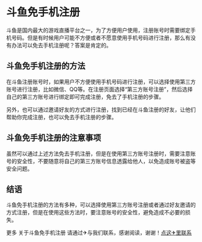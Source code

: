 # 斗鱼免手机注册

斗鱼是国内最大的游戏直播平台之一，为了方便用户使用，注册账号时需要绑定手机号码。但是有时候用户可能不方便或者不愿意使用手机号码进行注册，那么有没有办法可以免去手机注册呢？答案是肯定的。

## 斗鱼免手机注册的方法

在斗鱼注册账号时，如果用户不方便使用手机号码进行注册，可以选择使用第三方账号进行注册，比如微信、QQ等。在注册页面选择“第三方账号注册”，然后选择自己的第三方账号进行绑定即可完成注册，免去了手机注册的步骤。

另外，也可以通过邀请好友的方式进行注册，找到已经在斗鱼注册的好友，让他们帮助你完成注册，也可以免去手机注册的步骤。

## 斗鱼免手机注册的注意事项

虽然可以通过上述方法免去手机注册，但是在使用第三方账号注册时，需要注意账号的安全性，不要随意将自己的第三方账号信息透露给他人，以免造成账号被盗等安全问题。

## 结语

斗鱼免手机注册的方法有多种，可以选择使用第三方账号注册或者通过好友邀请的方式注册，但是在使用这些方法时，要注意账号的安全性，避免造成不必要的损失。

更多 关于斗鱼免手机注册 请通过✈与我们联系，感谢阅读，谢谢！[点这✈里联系](https://acc.k02.cc)